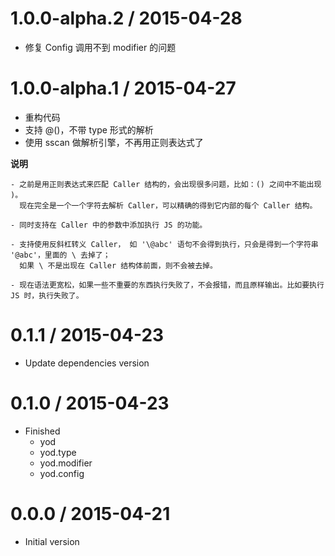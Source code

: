 
1.0.0-alpha.2 / 2015-04-28
==========================

  * 修复 Config 调用不到 modifier 的问题

1.0.0-alpha.1 / 2015-04-27
==========================

  * 重构代码
  * 支持 @()，不带 type 形式的解析
  * 使用 sscan 做解析引擎，不再用正则表达式了

__说明__

    - 之前是用正则表达式来匹配 Caller 结构的，会出现很多问题，比如：() 之间中不能出现 )。
      现在完全是一个一个字符去解析 Caller，可以精确的得到它内部的每个 Caller 结构。

    - 同时支持在 Caller 中的参数中添加执行 JS 的功能。

    - 支持使用反斜杠转义 Caller， 如 '\@abc' 语句不会得到执行，只会是得到一个字符串 '@abc'，里面的 \ 去掉了；
      如果 \ 不是出现在 Caller 结构体前面，则不会被去掉。
    
    - 现在语法更宽松，如果一些不重要的东西执行失败了，不会报错，而且原样输出。比如要执行 JS 时，执行失败了。


0.1.1 / 2015-04-23
==================

  * Update dependencies version

0.1.0 / 2015-04-23
==================

  * Finished
    - yod
    - yod.type
    - yod.modifier
    - yod.config

0.0.0 / 2015-04-21
==================

  *  Initial version
